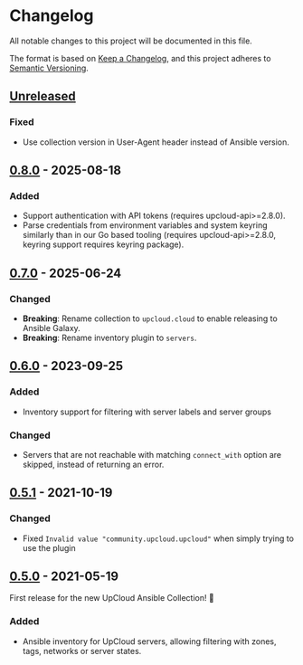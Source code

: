 # Changelog

All notable changes to this project will be documented in this file.

The format is based on [Keep a Changelog](https://keepachangelog.com/en/1.0.0/),
and this project adheres to [Semantic Versioning](https://semver.org/spec/v2.0.0.html).

## [Unreleased]

### Fixed

- Use collection version in User-Agent header instead of Ansible version.

## [0.8.0] - 2025-08-18

### Added

- Support authentication with API tokens (requires upcloud-api>=2.8.0).
- Parse credentials from environment variables and system keyring similarly than in our Go based tooling (requires upcloud-api>=2.8.0, keyring support requires keyring package).

## [0.7.0] - 2025-06-24

### Changed

- **Breaking**: Rename collection to `upcloud.cloud` to enable releasing to Ansible Galaxy.
- **Breaking**: Rename inventory plugin to `servers`.

## [0.6.0] - 2023-09-25

### Added

- Inventory support for filtering with server labels and server groups

### Changed

- Servers that are not reachable with matching `connect_with` option are skipped, instead of returning an error.

## [0.5.1] - 2021-10-19

### Changed
- Fixed `Invalid value "community.upcloud.upcloud"` when simply trying to use the plugin

## [0.5.0] - 2021-05-19

First release for the new UpCloud Ansible Collection! :tada:

### Added

- Ansible inventory for UpCloud servers, allowing filtering with zones, tags, networks or server states.

[Unreleased]: https://github.com/UpCloudLtd/upcloud-ansible-collection/compare/v0.8.0...HEAD
[0.8.0]: https://github.com/UpCloudLtd/upcloud-ansible-collection/releases/tag/v0.8.0
[0.7.0]: https://github.com/UpCloudLtd/upcloud-ansible-collection/releases/tag/v0.7.0
[0.6.0]: https://github.com/UpCloudLtd/upcloud-ansible-collection/releases/tag/v0.6.0
[0.5.1]: https://github.com/UpCloudLtd/upcloud-ansible-collection/releases/tag/v0.5.1
[0.5.0]: https://github.com/UpCloudLtd/upcloud-ansible-collection/releases/tag/v0.5.0
